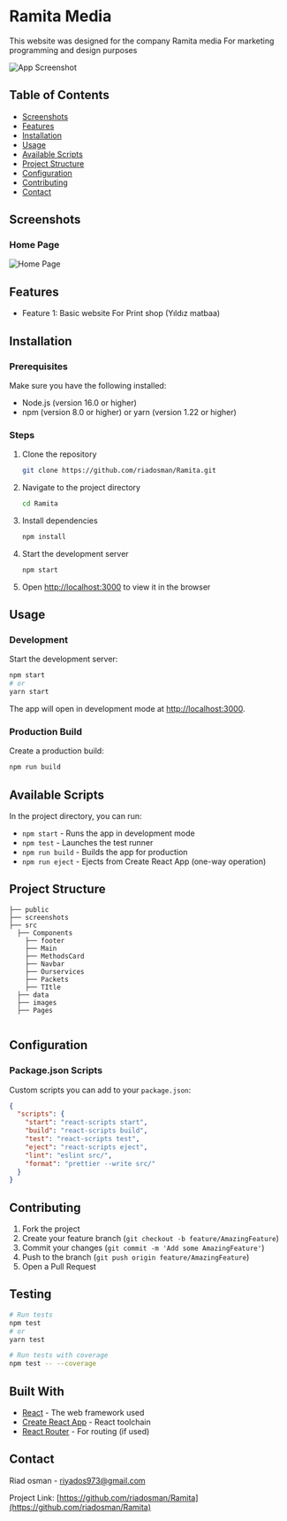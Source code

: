 # Ramita Media

This website was designed for the company Ramita media For marketing programming and design purposes

![App Screenshot](screenshots/main-screenshot.png)

## Table of Contents

- [Screenshots](#screenshots)
- [Features](#features)
- [Installation](#installation)
- [Usage](#usage)
- [Available Scripts](#available-scripts)
- [Project Structure](#project-structure)
- [Configuration](#configuration)
- [Contributing](#contributing)
- [Contact](#contact)

## Screenshots

### Home Page

![Home Page](screenshots/home-page.png)

## Features

- Feature 1: Basic website For Print shop (Yıldız matbaa)

## Installation

### Prerequisites

Make sure you have the following installed:

- Node.js (version 16.0 or higher)
- npm (version 8.0 or higher) or yarn (version 1.22 or higher)

### Steps

1. Clone the repository

   ```bash
   git clone https://github.com/riadosman/Ramita.git
   ```

2. Navigate to the project directory

   ```bash
   cd Ramita
   ```

3. Install dependencies

   ```bash
   npm install
   ```

4. Start the development server

   ```bash
   npm start
   ```

5. Open [http://localhost:3000](http://localhost:3000) to view it in the browser

## Usage

### Development

Start the development server:

```bash
npm start
# or
yarn start
```

The app will open in development mode at [http://localhost:3000](http://localhost:3000).

### Production Build

Create a production build:

```bash
npm run build

```

## Available Scripts

In the project directory, you can run:

- `npm start` - Runs the app in development mode
- `npm test` - Launches the test runner
- `npm run build` - Builds the app for production
- `npm run eject` - Ejects from Create React App (one-way operation)

## Project Structure

```
├── public
├── screenshots
├── src
  ├── Components
    ├── footer
    ├── Main
    ├── MethodsCard
    ├── Navbar
    ├── Ourservices
    ├── Packets
    ├── TItle
  ├── data
  ├── images
  ├── Pages


```

## Configuration

### Package.json Scripts

Custom scripts you can add to your `package.json`:

```json
{
  "scripts": {
    "start": "react-scripts start",
    "build": "react-scripts build",
    "test": "react-scripts test",
    "eject": "react-scripts eject",
    "lint": "eslint src/",
    "format": "prettier --write src/"
  }
}
```

## Contributing

1. Fork the project
2. Create your feature branch (`git checkout -b feature/AmazingFeature`)
3. Commit your changes (`git commit -m 'Add some AmazingFeature'`)
4. Push to the branch (`git push origin feature/AmazingFeature`)
5. Open a Pull Request

## Testing

```bash
# Run tests
npm test
# or
yarn test

# Run tests with coverage
npm test -- --coverage
```

## Built With

- [React](https://reactjs.org/) - The web framework used
- [Create React App](https://create-react-app.dev/) - React toolchain
- [React Router](https://reactrouter.com/) - For routing (if used)

## Contact

Riad osman - riyados973@gmail.com

Project Link: [https://github.com/riadosman/Ramita](https://github.com/riadosman/Ramita)
